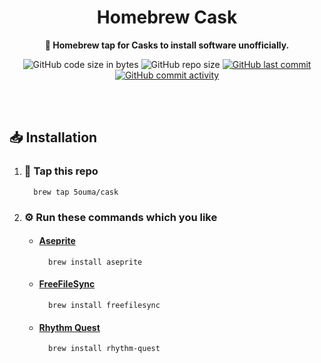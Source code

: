 <h1 align="center">Homebrew Cask</h1>

<div align="center">

**🍺 Homebrew tap for Casks to install software unofficially.**

![GitHub code size in bytes](https://img.shields.io/github/languages/code-size/5ouma/homebrew-cask?style=flat-square)
![GitHub repo size](https://img.shields.io/github/repo-size/5ouma/homebrew-cask?style=flat-square)
[![GitHub last commit](https://img.shields.io/github/last-commit/5ouma/homebrew-cask?style=flat-square)](https://github.com/5ouma/homebrew-cask/commit/HEAD)
[![GitHub commit activity](https://img.shields.io/github/commit-activity/m/5ouma/homebrew-cask?style=flat-square)](https://github.com/5ouma/homebrew-cask/commits/main)

</div>

<br /><br />

## 📥 Installation

1. ### 🚰 Tap this repo

   ```shell
     brew tap 5ouma/cask
   ```

2. ### ⚙️ Run these commands which you like

   - #### [Aseprite](https://www.aseprite.org)

     ```shell
       brew install aseprite
     ```

   - #### [FreeFileSync](https://freefilesync.org)

     ```shell
       brew install freefilesync
     ```

   - #### [Rhythm Quest](https://rhythmquestgame.com)

     ```shell
       brew install rhythm-quest
     ```
